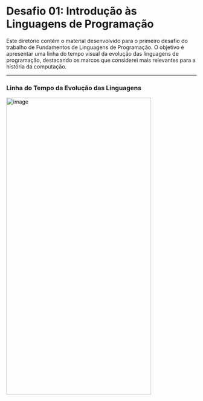 # Desafio 01: Introdução às Linguagens de Programação

Este diretório contém o material desenvolvido para o primeiro desafio do trabalho de Fundamentos de Linguagens de Programação. O objetivo é apresentar uma linha do tempo visual da evolução das linguagens de programação, destacando os marcos que considerei mais relevantes para a história da computação.

---

### Linha do Tempo da Evolução das Linguagens

<img width="383" height="784" alt="image" src="https://github.com/user-attachments/assets/096b3a91-158f-4a57-a6da-9b390477655f" />
